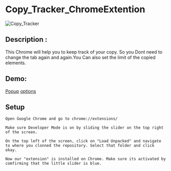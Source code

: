# Copy_Tracker_ChromeExtention
![Copy_Tracker](https://socialify.git.ci/dsnehasish74/Copy_Tracker_ChromeExtention/image?font=Source%20Code%20Pro&forks=1&language=1&owner=1&pattern=Brick%20Wall&stargazers=1&theme=Dark)

## Description :
  
  This Chrome will help you to keep track of your copy. So you Dont need to change the tab again and again.You Can also set the limit of the copied elements.
  
  ## Demo:
  
  [Popup](https://github.com/dsnehasish74/Copy_Tracker_ChromeExtention/blob/main/Screenshot%20(527).png)
  [options](https://github.com/dsnehasish74/Copy_Tracker_ChromeExtention/blob/main/Screenshot%20(528).png)
  
  ## Setup
  
  ```
 Open Google Chrome and go to chrome://extensions/

Make sure Developer Mode is on by sliding the slider on the top right of the screen.

On the top left of the screen, click on "Load Unpacked" and navigate to where you clonned the repository. Select that folder and click okay.

Now our "extension" is installed on Chrome. Make sure its activated by comfirming that the little slider is blue.

  ```
